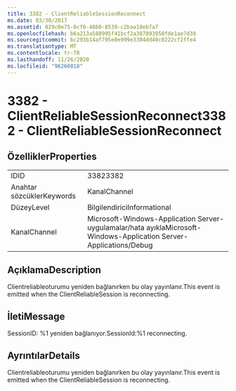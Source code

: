 ```yaml
---
title: 3382 - ClientReliableSessionReconnect
ms.date: 03/30/2017
ms.assetid: 029c0e75-8cf0-4860-8539-c2baa18eb7a7
ms.openlocfilehash: b6a213a588995f41bcf2a387893958fde1ae7d38
ms.sourcegitcommit: bc293b14af795e0e999e3304dd40c0222cf2ffe4
ms.translationtype: MT
ms.contentlocale: tr-TR
ms.lasthandoff: 11/26/2020
ms.locfileid: "96260818"
---
```

# <a name="3382---clientreliablesessionreconnect"></a><span data-ttu-id="81ff3-102">3382 - ClientReliableSessionReconnect</span><span class="sxs-lookup"><span data-stu-id="81ff3-102">3382 - ClientReliableSessionReconnect</span></span>

## <a name="properties"></a><span data-ttu-id="81ff3-103">Özellikler</span><span class="sxs-lookup"><span data-stu-id="81ff3-103">Properties</span></span>  
  
|||  
|-|-|  
|<span data-ttu-id="81ff3-104">ID</span><span class="sxs-lookup"><span data-stu-id="81ff3-104">ID</span></span>|<span data-ttu-id="81ff3-105">3382</span><span class="sxs-lookup"><span data-stu-id="81ff3-105">3382</span></span>|  
|<span data-ttu-id="81ff3-106">Anahtar sözcükler</span><span class="sxs-lookup"><span data-stu-id="81ff3-106">Keywords</span></span>|<span data-ttu-id="81ff3-107">Kanal</span><span class="sxs-lookup"><span data-stu-id="81ff3-107">Channel</span></span>|  
|<span data-ttu-id="81ff3-108">Düzey</span><span class="sxs-lookup"><span data-stu-id="81ff3-108">Level</span></span>|<span data-ttu-id="81ff3-109">Bilgilendirici</span><span class="sxs-lookup"><span data-stu-id="81ff3-109">Informational</span></span>|  
|<span data-ttu-id="81ff3-110">Kanal</span><span class="sxs-lookup"><span data-stu-id="81ff3-110">Channel</span></span>|<span data-ttu-id="81ff3-111">Microsoft-Windows-Application Server-uygulamalar/hata ayıkla</span><span class="sxs-lookup"><span data-stu-id="81ff3-111">Microsoft-Windows-Application Server-Applications/Debug</span></span>|  
  
## <a name="description"></a><span data-ttu-id="81ff3-112">Açıklama</span><span class="sxs-lookup"><span data-stu-id="81ff3-112">Description</span></span>  

 <span data-ttu-id="81ff3-113">Clientreliableoturumu yeniden bağlanırken bu olay yayınlanır.</span><span class="sxs-lookup"><span data-stu-id="81ff3-113">This event is emitted when the ClientReliableSession is reconnecting.</span></span>  
  
## <a name="message"></a><span data-ttu-id="81ff3-114">İleti</span><span class="sxs-lookup"><span data-stu-id="81ff3-114">Message</span></span>  

 <span data-ttu-id="81ff3-115">SessionID: %1 yeniden bağlanıyor.</span><span class="sxs-lookup"><span data-stu-id="81ff3-115">SessionId:%1 reconnecting.</span></span>  
  
## <a name="details"></a><span data-ttu-id="81ff3-116">Ayrıntılar</span><span class="sxs-lookup"><span data-stu-id="81ff3-116">Details</span></span>  

 <span data-ttu-id="81ff3-117">Clientreliableoturumu yeniden bağlanırken bu olay yayınlanır.</span><span class="sxs-lookup"><span data-stu-id="81ff3-117">This event is emitted when the ClientReliableSession is reconnecting.</span></span>

